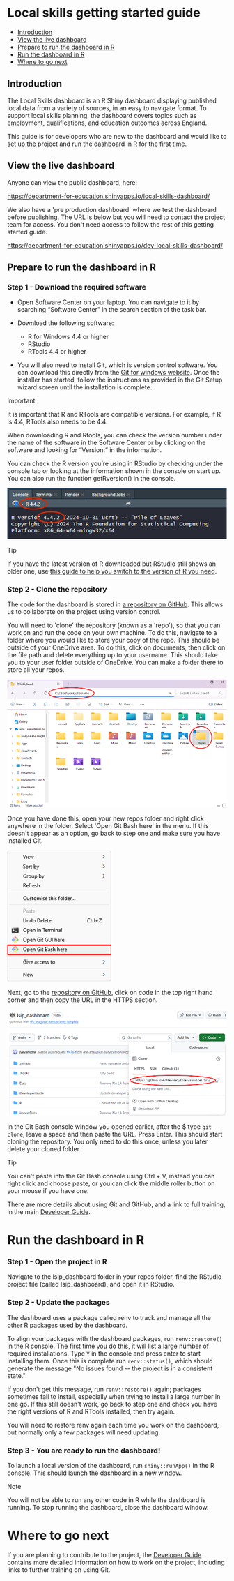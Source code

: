 # Local skills getting started guide

- [Introduction](#introduction)
- [View the live dashboard](#view-the-live-dashboard)
- [Prepare to run the dashboard in R](#prepare-to-run-the-dashboard-in-r)
- [Run the dashboard in R](#run-the-dashboard-in-r)
- [Where to go next](#where-to-go-next)

## Introduction

The Local Skills dashboard is an R Shiny dashboard displaying published
local data from a variety of sources, in an easy to navigate format. To
support local skills planning, the dashboard covers topics such as
employment, qualifications, and education outcomes across England.

This guide is for developers who are new to the dashboard and would like 
to set up the project and run the dashboard in R for the first time.

## View the live dashboard

Anyone can view the public dashboard, here:

<https://department-for-education.shinyapps.io/local-skills-dashboard/>

We also have a 'pre production dashboard' where we test the dashboard 
before publishing. The URL is below but you will need to contact the project 
team for access. You don't need access to follow the rest of this getting 
started guide.

<https://department-for-education.shinyapps.io/dev-local-skills-dashboard/>

## Prepare to run the dashboard in R

### Step 1 - Download the required software

- Open Software Center on your laptop. You can navigate to it by searching 
“Software Center” in the search section of the task bar.

- Download the following software:

  - R for Windows 4.4 or higher
  - RStudio
  - RTools 4.4 or higher
  
- You will also need to install Git, which is version control software. You 
can download this directly from the [Git for windows website](https://gitforwindows.org/). 
Once the installer has started, follow the instructions as provided 
in the Git Setup wizard screen until the installation is complete.

> [!IMPORTANT]
> It is important that R and RTools are compatible versions. For example, if 
R is 4.4, RTools also needs to be 4.4.

When downloading R and Rtools, you can check the version number under the name 
of the software in the Software Center or by clicking on the software and 
looking for “Version:” in the information.

You can check the R version you’re using in RStudio by checking 
under the console tab or looking at the information shown in the console on 
start up. You can also run the function getRversion() in the console.

![R version is shown under the console tab](./Images/R_version_number.PNG)

> [!TIP]
> If you have the latest version of R downloaded but RStudio still shows an 
older one, use [this guide to help you switch to the version of R you need](https://bioinformatics.ccr.cancer.gov/docs/rtools/R%20and%20RStudio/2.6_switching_r_version/).

### Step 2 - Clone the repository

The code for the dashboard is stored in [a repository on GitHub](https://github.com/dfe-analytical-services/lsip_dashboard). 
This allows us to collaborate on the project using version control. 

You will need to 'clone' the repository (known as a 'repo'), so that you can
work on and run the code on your own machine. To do this, navigate to a folder 
where you would like to store your copy of the repo. This should be outside of 
your OneDrive area. To do this, click on documents, then click on the file path
and delete everything up to your username. This should take you to your user 
folder outside of OneDrive. You can make a folder there to store all your 
repos.

![Create a Repo folder within your user folder](./Images/Repo_folder.PNG)

Once you have done this, open your new repos folder and right click 
anywhere in the folder. Select 'Open Git Bash here' in the menu. If this doesn't 
appear as an option, go back to step one and make sure you have installed Git.

![Right click to open Git Bash](./Images/Gitbash.PNG)

Next, go to the [repository on GitHub](https://github.com/dfe-analytical-services/lsip_dashboard),
click on code in the top right hand corner and then copy the URL in the
HTTPS section.

![Click on the code button to copy the HTTPS address](./Images/Clone.PNG)

In the Git Bash console window you opened earlier, after the $ type `git clone`,
leave a space and then paste the URL. Press Enter. This should start cloning 
the repository. You only need to do this once, unless you later delete your 
cloned folder. 

> [!TIP]
> You can't paste into the Git Bash console using Ctrl + V, instead you can 
right click and choose paste, or you can click the middle roller button on your
mouse if you have one.

There are more details about using Git and GitHub, and a link to full training,
in the main [Developer Guide](https://github.com/dfe-analytical-services/lsip_dashboard/blob/main/DeveloperGuide/LocalSkillsDeveloperGuide.md).

# Run the dashboard in R

### Step 1 - Open the project in R

Navigate to the lsip_dashboard folder in your repos folder, find the RStudio 
project file (called lsip_dashboard), and open it in RStudio.

### Step 2 - Update the packages

The dashboard uses a package called renv to track and manage all the other
R packages used by the dashboard.  

To align your packages with the dashboard packages, run `renv::restore()` in 
the R console. The first time you do this, it will list a large number of
required installations. Type `Y` in the console and press enter to start
installing them. Once this is complete run `renv::status()`, which should
generate the message "No issues found -- the project is in a consistent state."

If you don't get this message, run `renv::restore()` again; packages sometimes
fail to install, especially when trying to install a large number in one go. If
this still doesn't work, go back to step one and check you have the right versions
of R and RTools installed, then try again.

You will need to restore renv again each time you work on the dashboard, but 
normally only a few packages will need updating.

### Step 3 - You are ready to run the dashboard!

To launch a local version of the dashboard, run `shiny::runApp()` in the 
R console. This should launch the dashboard in a new window. 

> [!NOTE]
> You will not be able to run any other code in R while the dashboard is 
running. To stop running the dashboard, close the dashboard window.

# Where to go next

If you are planning to contribute to the project, the [Developer Guide](https://github.com/dfe-analytical-services/lsip_dashboard/blob/main/DeveloperGuide/LocalSkillsDeveloperGuide.md) 
contains more detailed information on how to work on the project, including 
links to further training on using Git. 
